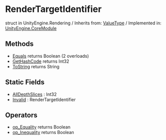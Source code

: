 # RenderTargetIdentifier
struct in UnityEngine.Rendering
 / Inherits from: <a href="https://docs.unity3d.com/6000.1/Documentation/ScriptReference/ValueType.html">ValueType</a> / Implemented in: <a href="https://docs.unity3d.com/6000.1/Documentation/ScriptReference/UnityEngine.CoreModule.html">UnityEngine.CoreModule</a>

## Methods
- <a href="https://docs.unity3d.com/6000.1/Documentation/ScriptReference/RenderTargetIdentifier.Equals.html">Equals</a> returns Boolean (2 overloads)
- <a href="https://docs.unity3d.com/6000.1/Documentation/ScriptReference/RenderTargetIdentifier.GetHashCode.html">GetHashCode</a> returns Int32
- <a href="https://docs.unity3d.com/6000.1/Documentation/ScriptReference/RenderTargetIdentifier.ToString.html">ToString</a> returns String

## Static Fields
- <a href="https://docs.unity3d.com/6000.1/Documentation/ScriptReference/RenderTargetIdentifier-AllDepthSlices.html">AllDepthSlices</a> : Int32
- <a href="https://docs.unity3d.com/6000.1/Documentation/ScriptReference/RenderTargetIdentifier-Invalid.html">Invalid</a> : RenderTargetIdentifier

## Operators
- <a href="https://docs.unity3d.com/6000.1/Documentation/ScriptReference/RenderTargetIdentifier.op_Equality.html">op_Equality</a> returns Boolean
- <a href="https://docs.unity3d.com/6000.1/Documentation/ScriptReference/RenderTargetIdentifier.op_Inequality.html">op_Inequality</a> returns Boolean
